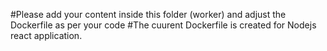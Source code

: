 #Please add your content inside this folder (worker) and adjust the Dockerfile as per your code
#The cuurent Dockerfile is created for Nodejs react application.
